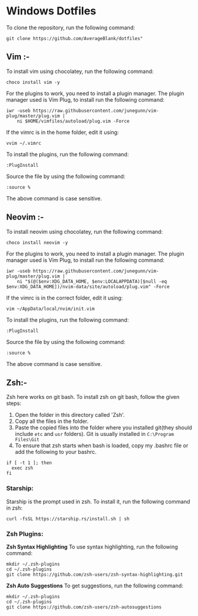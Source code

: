 # Windows Dotfiles

To clone the repository, run the following command:

```
git clone https://github.com/AverageBlank/dotfiles"
```

## Vim :-

To install vim using chocolatey, run the following command:

```
choco install vim -y
```

For the plugins to work, you need to install a plugin manager. The plugin manager used is Vim Plug, to install run the following command:

```
iwr -useb https://raw.githubusercontent.com/junegunn/vim-plug/master/plug.vim |`
    ni $HOME/vimfiles/autoload/plug.vim -Force
```

If the vimrc is in the home folder, edit it using:

```
vvim ~/.vimrc
```

To install the plugins, run the following command:

```
:PlugInstall
```

Source the file by using the following command:

```
:source %
```

The above command is case sensitive.

## Neovim :-

To install neovim using chocolatey, run the following command:

```
choco install neovim -y
```

For the plugins to work, you need to install a plugin manager. The plugin manager used is Vim Plug, to install run the following command:

```
iwr -useb https://raw.githubusercontent.com/junegunn/vim-plug/master/plug.vim |`
    ni "$(@($env:XDG_DATA_HOME, $env:LOCALAPPDATA)[$null -eq $env:XDG_DATA_HOME])/nvim-data/site/autoload/plug.vim" -Force
```

If the vimrc is in the correct folder, edit it using:

```
vim ~/AppData/local/nvim/init.vim
```

To install the plugins, run the following command:

```
:PlugInstall
```

Source the file by using the following command:

```
:source %
```

The above command is case sensitive.

## Zsh:-

Zsh here works on git bash.
To install zsh on git bash, follow the given steps:

1. Open the folder in this directory called 'Zsh'.
2. Copy all the files in the folder.
3. Paste the copied files into the folder where you installed git(they should include `etc` and `usr` folders). Git is usually installed in `C:\Program Files\Git`
4. To ensure that zsh starts when bash is loaded, copy my .bashrc file or add the following to your bashrc.

```
if [ -t 1 ]; then
  exec zsh
fi
```

### Starship:

Starship is the prompt used in zsh.
To install it, run the following command in zsh:

```
curl -fsSL https://starship.rs/install.sh | sh
```

### Zsh Plugins:
<b>Zsh Syntax Highlighting</b>
To use syntax highlighting, run the following command:

```
mkdir ~/.zsh-plugins
cd ~/.zsh-plugins
git clone https://github.com/zsh-users/zsh-syntax-highlighting.git
```

<b>Zsh Auto Suggestions</b>
To get suggestions, run the following command:

```
mkdir ~/.zsh-plugins
cd ~/.zsh-plugins
git clone https://github.com/zsh-users/zsh-autosuggestions
```
